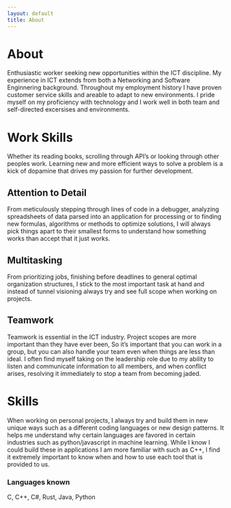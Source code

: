 ```yaml
---
layout: default
title: About
---
```


# About
Enthusiastic worker seeking new opportunities within the ICT discipline. My experience in ICT extends from both a Networking and Software Enginnering background. Throughout my employment history I have proven customer service skills and areable to adapt to new environments. I pride myself on my proficiency with technology and I work well in both team and self-directed excersises and environments.

# Work Skills
Whether its reading books, scrolling through API’s or looking through other peoples work. Learning new and more efficient ways to solve a problem is a kick of dopamine that drives my passion for further development.

## Attention to Detail
From meticulously stepping through lines of code in a debugger, analyzing spreadsheets of data parsed into an application for processing or to finding new formulas, algorithms or methods to optimize solutions, I will always pick things apart to their smallest forms to understand how something works than accept that it just works.

## Multitasking
From prioritizing jobs, finishing before deadlines to general optimal organization structures, I stick to the most important task at hand and instead of tunnel visioning always try and see full scope when working on projects.

## Teamwork
Teamwork is essential in the ICT industry. Project scopes are more important than they have ever been, So it’s important that you can work in a group, but you can also handle your team even when things are less than ideal. I often find myself taking on the leadership role due to my ability to listen and communicate information to all members, and when conflict arises, resolving it immediately to stop a team from becoming jaded.

# Skills
When working on personal projects, I always try and build them in new unique ways such as a different coding languages or new design patterns. It helps me understand why certain languages are favored in certain industries such as python/javascript in machine learning. While I know I could build these in applications I am more familiar with such as C++, I find it extremely important to know when and how to use each tool that is provided to us.

### Languages known
C, C++, C#, Rust, Java, Python